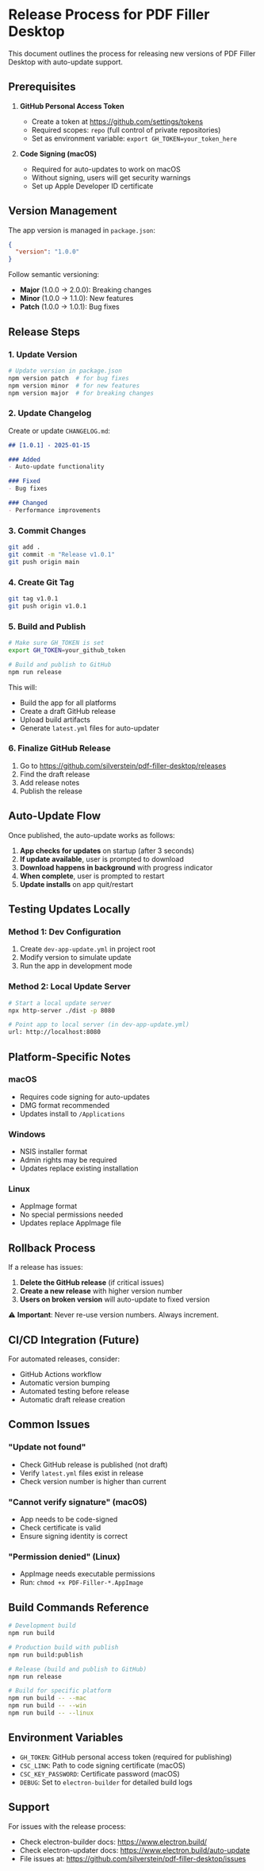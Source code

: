 # Release Process for PDF Filler Desktop

This document outlines the process for releasing new versions of PDF Filler Desktop with auto-update support.

## Prerequisites

1. **GitHub Personal Access Token**
   - Create a token at https://github.com/settings/tokens
   - Required scopes: `repo` (full control of private repositories)
   - Set as environment variable: `export GH_TOKEN=your_token_here`

2. **Code Signing (macOS)**
   - Required for auto-updates to work on macOS
   - Without signing, users will get security warnings
   - Set up Apple Developer ID certificate

## Version Management

The app version is managed in `package.json`:
```json
{
  "version": "1.0.0"
}
```

Follow semantic versioning:
- **Major** (1.0.0 → 2.0.0): Breaking changes
- **Minor** (1.0.0 → 1.1.0): New features
- **Patch** (1.0.0 → 1.0.1): Bug fixes

## Release Steps

### 1. Update Version

```bash
# Update version in package.json
npm version patch  # for bug fixes
npm version minor  # for new features  
npm version major  # for breaking changes
```

### 2. Update Changelog

Create or update `CHANGELOG.md`:
```markdown
## [1.0.1] - 2025-01-15

### Added
- Auto-update functionality

### Fixed
- Bug fixes

### Changed
- Performance improvements
```

### 3. Commit Changes

```bash
git add .
git commit -m "Release v1.0.1"
git push origin main
```

### 4. Create Git Tag

```bash
git tag v1.0.1
git push origin v1.0.1
```

### 5. Build and Publish

```bash
# Make sure GH_TOKEN is set
export GH_TOKEN=your_github_token

# Build and publish to GitHub
npm run release
```

This will:
- Build the app for all platforms
- Create a draft GitHub release
- Upload build artifacts
- Generate `latest.yml` files for auto-updater

### 6. Finalize GitHub Release

1. Go to https://github.com/silverstein/pdf-filler-desktop/releases
2. Find the draft release
3. Add release notes
4. Publish the release

## Auto-Update Flow

Once published, the auto-update works as follows:

1. **App checks for updates** on startup (after 3 seconds)
2. **If update available**, user is prompted to download
3. **Download happens in background** with progress indicator
4. **When complete**, user is prompted to restart
5. **Update installs** on app quit/restart

## Testing Updates Locally

### Method 1: Dev Configuration

1. Create `dev-app-update.yml` in project root
2. Modify version to simulate update
3. Run the app in development mode

### Method 2: Local Update Server

```bash
# Start a local update server
npx http-server ./dist -p 8080

# Point app to local server (in dev-app-update.yml)
url: http://localhost:8080
```

## Platform-Specific Notes

### macOS
- Requires code signing for auto-updates
- DMG format recommended
- Updates install to `/Applications`

### Windows
- NSIS installer format
- Admin rights may be required
- Updates replace existing installation

### Linux
- AppImage format
- No special permissions needed
- Updates replace AppImage file

## Rollback Process

If a release has issues:

1. **Delete the GitHub release** (if critical issues)
2. **Create a new release** with higher version number
3. **Users on broken version** will auto-update to fixed version

⚠️ **Important**: Never re-use version numbers. Always increment.

## CI/CD Integration (Future)

For automated releases, consider:
- GitHub Actions workflow
- Automatic version bumping
- Automated testing before release
- Automatic draft release creation

## Common Issues

### "Update not found"
- Check GitHub release is published (not draft)
- Verify `latest.yml` files exist in release
- Check version number is higher than current

### "Cannot verify signature" (macOS)
- App needs to be code-signed
- Check certificate is valid
- Ensure signing identity is correct

### "Permission denied" (Linux)
- AppImage needs executable permissions
- Run: `chmod +x PDF-Filler-*.AppImage`

## Build Commands Reference

```bash
# Development build
npm run build

# Production build with publish
npm run build:publish

# Release (build and publish to GitHub)
npm run release

# Build for specific platform
npm run build -- --mac
npm run build -- --win
npm run build -- --linux
```

## Environment Variables

- `GH_TOKEN`: GitHub personal access token (required for publishing)
- `CSC_LINK`: Path to code signing certificate (macOS)
- `CSC_KEY_PASSWORD`: Certificate password (macOS)
- `DEBUG`: Set to `electron-builder` for detailed build logs

## Support

For issues with the release process:
- Check electron-builder docs: https://www.electron.build/
- Check electron-updater docs: https://www.electron.build/auto-update
- File issues at: https://github.com/silverstein/pdf-filler-desktop/issues